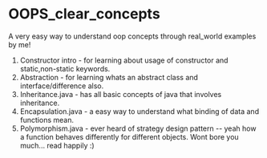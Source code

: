 # OOPS_clear_concepts
A very easy way to understand oop concepts through real_world examples by me!
<br>
1. Constructor intro - for learning about usage of constructor and static,non-static keywords.
2. Abstraction - for learning whats an abstract class and interface/difference also.
3. Inheritance.java - has all basic concepts of java that involves inheritance.
4. Encapsulation.java - a easy way to understand what binding of data and functions mean.
5. Polymorphism.java - ever heard of strategy design pattern -- yeah how a function behaves differently for different
                       objects. Wont bore you much... read happily :)
